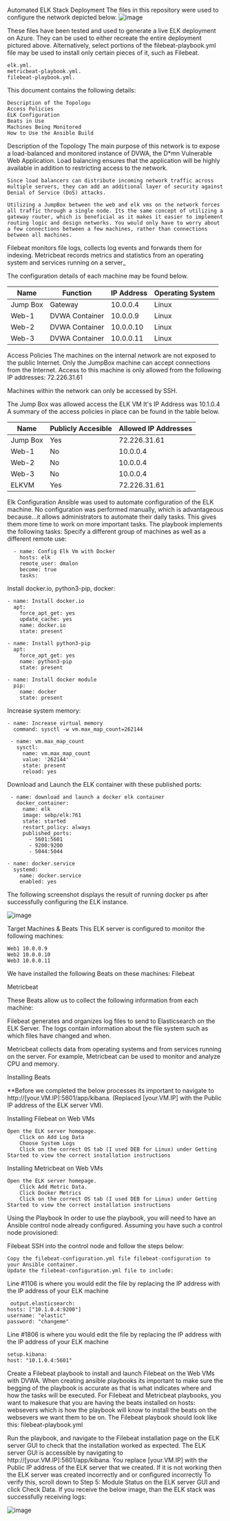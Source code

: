 Automated ELK Stack Deployment
The files in this repository were used to configure the network depicted below.
![image](https://user-images.githubusercontent.com/78760503/118496655-53d8f380-b6f2-11eb-88f4-75dc5c648e2c.png)

These files have been tested and used to generate a live ELK deployment on Azure. They can be used to either recreate the entire deployment pictured above. Alternatively, select portions of the filebeat-playbook.yml file may be used to install only certain pieces of it, such as Filebeat.

    elk.yml.
    metricbeat-playbook.yml.
    filebeat-playbook.yml.


This document contains the following details:

    Description of the Topologu
    Access Policies
    ELK Configuration
    Beats in Use
    Machines Being Monitored
    How to Use the Ansible Build


Description of the Topology
The main purpose of this network is to expose a load-balanced and monitored instance of DVWA, the D*mn Vulnerable Web Application.
Load balancing ensures that the application will be highly available in addition to restricting access to the network.

    Since load balancers can distribute incoming network traffic across multiple servers, they can add an additional layer of security against Denial of Service (DoS) attacks.
    
    Utilizing a JumpBox between the web and elk vms on the network forces all traffic through a single node. Its the same concept of utilizing a gateway router, which is beneficial as it makes it easier to implement routing logic and design networks. You would only have to worry about a few connections between a few machines, rather than connections between all machines.


Filebeat monitors file logs, collects log events and forwards them for indexing.
Metricbeat records metrics and statistics from an operating system and services running on a server_

The configuration details of each machine may be found below.

| Name     | Function       | IP Address | Operating System |
|----------|----------------|------------|------------------|
| Jump Box | Gateway        | 10.0.0.4   | Linux            |
| Web-1    | DVWA Container | 10.0.0.9   | Linux            |
| Web-2    | DVWA Container | 10.0.0.10  | Linux            |
| Web-3    | DVWA Container | 10.0.0.11  | Linux            |





Access Policies
The machines on the internal network are not exposed to the public Internet.
Only the JumpBox machine can accept connections from the Internet. Access to this machine is only allowed from the following IP addresses:
72.226.31.61

Machines within the network can only be accessed by SSH.


The Jump Box was allowed access the ELK VM It's IP Address was 10.1.0.4 A summary of the access policies in place can be found in the table below.

| Name     | Publicly Accesible | Allowed IP Addresses |
|----------|--------------------|----------------------|
| Jump Box | Yes                | 72.226.31.61         |
| Web-1    | No                 | 10.0.0.4             |
| Web-2    | No                 | 10.0.0.4             |
| Web-3    | No                 | 10.0.0.4             |
| ELKVM    | Yes                | 72.226.31.61         |













Elk Configuration
Ansible was used to automate configuration of the ELK machine. No configuration was performed manually, which is advantageous because...it allows administrators to automate  their daily tasks. This gives them more time to work on more important tasks.
The playbook implements the following tasks: 
Specify a different group of machines as well as a different remote use:

      - name: Config Elk Vm with Docker
        hosts: elk
        remote_user: dmalon
        become: true
        tasks:
Install docker.io, python3-pip, docker:
    
    - name: Install docker.io
      apt:
        force_apt_get: yes
        update_cache: yes
        name: docker.io
        state: present

    - name: Install python3-pip
      apt:
        force_apt_get: yes
        name: python3-pip
        state: present

    - name: Install docker module
      pip:
        name: docker
        state: present
Increase system memory:
     
    - name: Increase virtual memory
      command: sysctl -w vm.max_map_count=262144

     - name: vm.max_map_count
       sysctl:
         name: vm.max_map_count
         value: '262144'
         state: present
         reload: yes

Download and Launch the ELK container with these published ports:
     
     - name: download and launch a docker elk container
       docker_container:
         name: elk
         image: sebp/elk:761
         state: started
         restart_policy: always
         published_ports:
           - 5601:5601
           - 9200:9200
           - 5044:5044

    - name: docker.service
      systemd:
        name: docker.service
        enabled: yes


The following screenshot displays the result of running docker ps after successfully configuring the ELK instance.

![image](https://user-images.githubusercontent.com/78760503/118497425-0f9a2300-b6f3-11eb-9ba9-5f8bd59299d2.png)



Target Machines & Beats
This ELK server is configured to monitor the following machines: 
   
    Web1 10.0.0.9 
    Web2 10.0.0.10
    Web3 10.0.0.11  
We have installed the following Beats on these machines:
Filebeat

Metricbeat

These Beats allow us to collect the following information from each machine:

Filebeat generates and organizes log files to send to Elasticsearch on the ELK Server. The logs contain information about the file system such as which files have changed and when.

Metricbeat collects data from operating systems and from services running on the server. For example, Metricbeat can be used to monitor and analyze CPU and memory.

Installing Beats

**Before we completed the below processes its important to navigate to http://[your.VM.IP]:5601/app/kibana. (Replaced [your.VM.IP] with the Public IP address of the ELK server VM).

Installing Filebeat on Web VMs

    Open the ELK server homepage.
        Click on Add Log Data
        Choose System Logs
        Click on the correct OS tab (I used DEB for Linux) under Getting Started to view the correct installation instructions

Installing Metricbeat on Web VMs

    Open the ELK server homepage.
        Click Add Metric Data.
        Click Docker Metrics
        Click on the correct OS tab (I used DEB for Linux) under Getting Started to view the correct installation instructions


Using the Playbook
In order to use the playbook, you will need to have an Ansible control node already configured. Assuming you have such a control node provisioned:

Filebeat
SSH into the control node and follow the steps below:

    Copy the filebeat-configuration.yml file filebeat-configuration to your Ansible container.
    Update the filebeat-configuration.yml file to include:

Line #1106 is where you would edit the file by replacing the IP address with the IP address of your ELK machine

     output.elasticsearch:
    hosts: ["10.1.0.4:9200"]
    username: "elastic"
    password: "changeme"

Line #1806 is where you would edit the file by replacing the IP address with the IP address of your ELK machine

    setup.kibana:
    host: "10.1.0.4:5601"

  Create a Filebeat playbook to install and launch Filebeat on the Web VMs with DVWA.
  When creating ansible playbooks its important to make sure the begging of the playbook is accurate as that is what indicates where and how the tasks will be executed. For Filebeat and Metricbeat playbooks, you want to makesure that you are having the beats installed on hosts: websevers which is how the playbook will know to install the beats on the websevers we want them to be on.
        The Filebeat playbook should look like this: filebeat-playbook.yml

  Run the playbook, and navigate to the Filebeat installation page on the ELK server GUI to check that the installation worked as expected.
  The ELK server GUI is accessible by navigating to http://[your.VM.IP]:5601/app/kibana. You replace [your.VM.IP] with the Public IP address of the ELK server that we created. If it is not working then the ELK server was created incorrectly and or configured incorrectly
  To verify this, scroll down to Step 5: Module Status on the ELK server GUI and click Check Data. If you receive the below image, than the ELK stack was successfully receiving logs:

![image](https://user-images.githubusercontent.com/78760503/118509051-baafda00-b6fd-11eb-9ea3-ac4b82ab35fc.png)



